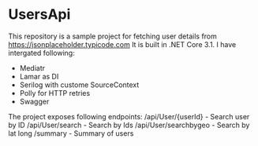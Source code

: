 # UsersApi
This repository is a sample project for fetching user details from https://jsonplaceholder.typicode.com
It is built in .NET Core 3.1. I have intergated following:
- Mediatr
- Lamar as DI
- Serilog with custome SourceContext
- Polly for HTTP retries
- Swagger

The project exposes following endpoints:
/api/User/{userId} - Search user by ID
/api/User/search - Search by Ids
/api/User/searchbygeo - Search by lat long
/summary - Summary of users
